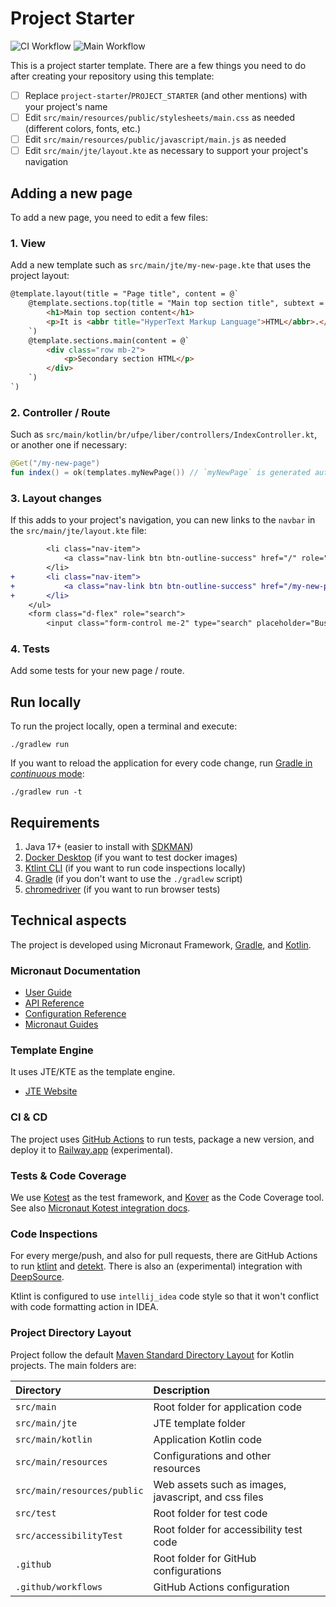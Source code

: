 # Project Starter

![CI Workflow](https://github.com/Liber-UFPE/project-starter/actions/workflows/build.yml/badge.svg?branch=main)
![Main Workflow](https://github.com/Liber-UFPE/project-starter/actions/workflows/main.yml/badge.svg?branch=main)

This is a project starter template. There are a few things you need to do after creating your repository using this template:

- [ ] Replace `project-starter`/`PROJECT_STARTER` (and other mentions) with your project's name
- [ ] Edit `src/main/resources/public/stylesheets/main.css` as needed (different colors, fonts, etc.)
- [ ] Edit `src/main/resources/public/javascript/main.js` as needed
- [ ] Edit `src/main/jte/layout.kte` as necessary to support your project's navigation

## Adding a new page

To add a new page, you need to edit a few files:

### 1. View

Add a new template such as `src/main/jte/my-new-page.kte` that uses the project layout:

```html
@template.layout(title = "Page title", content = @`
    @template.sections.top(title = "Main top section title", subtext = @`
        <h1>Main top section content</h1>
        <p>It is <abbr title="HyperText Markup Language">HTML</abbr>.</p>
    `)
    @template.sections.main(content = @`
        <div class="row mb-2">
            <p>Secondary section HTML</p>
        </div>
    `)
`)
```

### 2. Controller / Route

Such as `src/main/kotlin/br/ufpe/liber/controllers/IndexController.kt`, or another one if necessary:

```kotlin
@Get("/my-new-page")
fun index() = ok(templates.myNewPage()) // `myNewPage` is generated automatically
```

### 3. Layout changes

If this adds to your project's navigation, you can new links to the `navbar` in the `src/main/jte/layout.kte` file:

```diff
        <li class="nav-item">
            <a class="nav-link btn btn-outline-success" href="/" role="button">Index</a>
        </li>
+       <li class="nav-item">
+           <a class="nav-link btn btn-outline-success" href="/my-new-page" role="button">My New Page</a>
+       </li>
    </ul>
    <form class="d-flex" role="search">
        <input class="form-control me-2" type="search" placeholder="Busca" aria-label="Search">

```

### 4. Tests

Add some tests for your new page / route.

## Run locally

To run the project locally, open a terminal and execute:

```shell
./gradlew run
```

If you want to reload the application for every code change, run [Gradle in _continuous_ mode](https://docs.micronaut.io/latest/guide/#gradleReload):

```shell
./gradlew run -t
```

## Requirements

1. Java 17+ (easier to install with [SDKMAN](https://sdkman.io/))
2. [Docker Desktop](https://www.docker.com/products/docker-desktop/) (if you want to test docker images)
3. [Ktlint CLI](https://pinterest.github.io/ktlint/1.0.0/install/cli/) (if you want to run code inspections locally)
4. [Gradle](https://gradle.org/install/#with-a-package-manager) (if you don't want to use the `./gradlew` script)
5. [chromedriver](https://chromedriver.chromium.org/downloads) (if you want to run browser tests)

## Technical aspects

The project is developed using Micronaut Framework, [Gradle](https://gradle.org/), and [Kotlin](https://kotlinlang.org/).

### Micronaut Documentation

- [User Guide](https://docs.micronaut.io/4.1.3/guide/index.html)
- [API Reference](https://docs.micronaut.io/4.1.3/api/index.html)
- [Configuration Reference](https://docs.micronaut.io/4.1.3/guide/configurationreference.html)
- [Micronaut Guides](https://guides.micronaut.io/index.html)

### Template Engine

It uses JTE/KTE as the template engine.

- [JTE Website](https://jte.gg/)

### CI & CD

The project uses [GitHub Actions](https://docs.github.com/en/actions) to run tests, package a new version, and deploy it to [Railway.app](https://railway.app/) (experimental).

### Tests & Code Coverage

We use [Kotest](https://kotest.io/) as the test framework, and [Kover](https://github.com/Kotlin/kotlinx-kover) as the Code Coverage tool. See also [Micronaut Kotest integration docs](https://micronaut-projects.github.io/micronaut-test/latest/guide/#kotest5).

### Code Inspections

For every merge/push, and also for pull requests, there are GitHub Actions to run [ktlint](https://github.com/pinterest/ktlint) and [detekt](https://github.com/detekt/detekt). There is also an (experimental) integration with [DeepSource](https://deepsource.com/). 

Ktlint is configured to use `intellij_idea` code style so that it won't conflict with code formatting action in IDEA.

### Project Directory Layout

Project follow the default [Maven Standard Directory Layout](https://maven.apache.org/guides/introduction/introduction-to-the-standard-directory-layout.html) for Kotlin projects. The main folders are:

| Directory                   | Description                                          |
|:----------------------------|:-----------------------------------------------------|
| `src/main`                  | Root folder for application code                     |
| `src/main/jte`              | JTE template folder                                  |
| `src/main/kotlin`           | Application Kotlin code                              |
| `src/main/resources`        | Configurations and other resources                   |
| `src/main/resources/public` | Web assets such as images, javascript, and css files |
| `src/test`                  | Root folder for test code                            |
| `src/accessibilityTest`     | Root folder for accessibility test code              |
| `.github`                   | Root folder for GitHub configurations                |
| `.github/workflows`         | GitHub Actions configuration                         |
